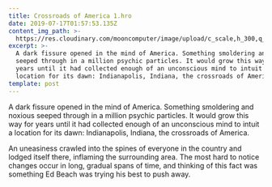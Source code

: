 ```yaml
---
title: Crossroads of America 1.hro
date: 2019-07-17T01:57:53.135Z
content_img_path: >-
  https://res.cloudinary.com/mooncomputer/image/upload/c_scale,h_300,q_auto:best/v1563329579/Moon%20Computer%20Blog/HRO/Crossroads%20of%20America/crossroads-of-america-1--osman-rana-mYnjDd1xlJE-unsplash--glitched-2.jpg
excerpt: >-
  A dark fissure opened in the mind of America. Something smoldering and noxious
  seeped through in a million psychic particles. It would grow this way for
  years until it had collected enough of an unconscious mind to intuit a
  location for its dawn: Indianapolis, Indiana, the crossroads of America.
template: post
---
```



A dark fissure opened in the mind of America. Something smoldering and noxious seeped through in a million psychic particles. It would grow this way for years until it had collected enough of an unconscious mind to intuit a location for its dawn: Indianapolis, Indiana, the crossroads of America.

An uneasiness crawled into the spines of everyone in the country and lodged itself there, inflaming the surrounding area. The most hard to notice changes occur in long, gradual spans of time, and thinking of this fact was something Ed Beach was trying his best to push away.
